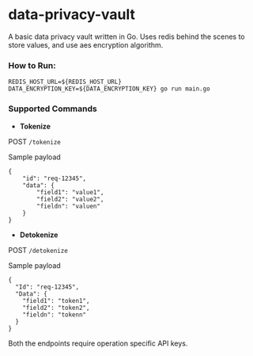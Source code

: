 # data-privacy-vault

A basic data privacy vault written in Go. Uses redis behind the scenes to store values, and use aes encryption algorithm.

### **How to Run:**

```REDIS_HOST_URL=${REDIS_HOST_URL} DATA_ENCRYPTION_KEY=${DATA_ENCRYPTION_KEY} go run main.go```

### **Supported Commands**

* **Tokenize**

POST ```/tokenize```

Sample payload
```
{
	"id": "req-12345",
	"data": {
		"field1": "value1",
		"field2": "value2",
		"fieldn": "valuen"
	}
}
```

* **Detokenize**

POST ```/detokenize```

Sample payload

```
{
  "Id": "req-12345",
  "Data": {
    "field1": "token1",
    "field2": "token2",
    "fieldn": "tokenn"
  }
}
```


Both the endpoints require operation specific API keys. 
